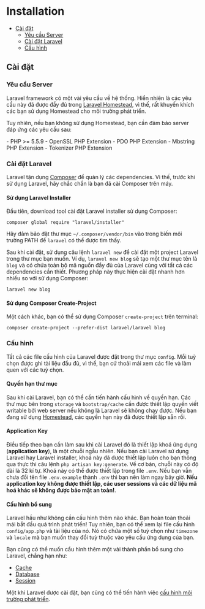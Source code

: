 # Installation

- [Cài đặt](#installation)
    - [Yêu cầu Server](#server-requirements)
    - [Cài đặt Laravel](#installing-laravel)
    - [Cấu hình](#configuration)

<a name="installation"></a>
## Cài đặt

<a name="server-requirements"></a>
### Yêu cầu Server

Laravel framework có một vài yêu cầu về hệ thống. Hiển nhiên là các yêu cầu này đã được đầy đủ trong [Laravel Homestead](/docs/{{version}}/homestead), vì thế, rất khuyến khích các bạn sử dụng Homestead cho môi trường phát triển.

Tuy nhiên, nếu bạn không sử dụng Homestead, bạn cần đảm bảo server đáp ứng các yêu cầu sau:

<div class="content-list" markdown="1">
- PHP >= 5.5.9
- OpenSSL PHP Extension
- PDO PHP Extension
- Mbstring PHP Extension
- Tokenizer PHP Extension
</div>

<a name="installing-laravel"></a>
### Cài đặt Laravel

Laravel tận dụng [Composer](http://getcomposer.org) để quản lý các dependencies. Vì thế, trước khi sử dụng Laravel, hãy chắc chắn là bạn đã cài Composer trên máy.

#### Sử dụng Laravel Installer

Đầu tiên, download tool cài đặt Laravel installer sử dụng Composer:

    composer global require "laravel/installer"

Hãy đảm bảo đặt thư mục `~/.composer/vendor/bin` vào trong biến môi trường PATH để `laravel` có thể được tìm thấy.

Sau khi cài đặt, sử dụng câu lệnh `laravel new` để cài đặt một project Laravel trong thư mục bạn muốn. Ví dụ, `laravel new blog` sẽ tạo một thư mục tên là `blog` và có chứa toàn bộ mã nguồn đầy đủ của Laravel cùng với tất cả các dependencies cần thiết. Phương pháp này thực hiện cài đặt nhanh hơn nhiều so với sử dụng Composer:

    laravel new blog

#### Sử dụng Composer Create-Project

Một cách khác, bạn có thể sử dụng Composer `create-project` trên terminal:

    composer create-project --prefer-dist laravel/laravel blog

<a name="configuration"></a>
### Cấu hình

Tất cả các file cấu hình của Laravel được đặt trong thư mục `config`. Mỗi tuỳ chọn được ghi tài liệu đầu đủ, vì thế, bạn cứ thoải mái xem các file và làm quen với các tuỳ chọn.

#### Quyền hạn thư mục

Sau khi cài Laravel, bạn có thể cần tiến hành cấu hình về quyền hạn. Các thư mục bên trong `storage` và `bootstrap/cache` cần được thiết lập quyền viết writable bởi web server nếu không là Laravel sẽ không chạy được. Nếu bạn đang sử dụng [Homestead](/docs/{{version}}/homestead), các quyền hạn này đã được thiết lập sẵn rồi.

#### Application Key

Điều tiếp theo bạn cần làm sau khi cài Laravel đó là thiết lập khoá ứng dụng (**application key**), là một chuỗi ngẫu nhiên. Nếu bạn cài Laravel sử dụng Laravel hay Laravel installer, khoá này đã được thiết lập luôn cho bạn thông qua thực thi câu lệnh `php artisan key:generate`. Về cơ bản, chuỗi này có độ dài là 32 kí tự. Khoá này có thể được thiết lập trong file `.env`. Nếu bạn vẫn chưa đổi tên file `.env.example` thành `.env` thì bạn nên làm ngay bây giờ. **Nếu application key không được thiết lập, các user sessions và các dữ liệu mã hoá khác sẽ không được bảo mật an toàn!**.

#### Cấu hình bổ sung

Laravel hầu như không cần cấu hình thêm nào khác. Bạn hoàn toàn thoải mái bắt đầu quá trình phát triển! Tuy nhiên, bạn có thể xem lại file cấu hình `config/app.php` và tài liệu của nó. Nó có chứa một số tuỳ chọn như `timezone` và `locale` mà bạn muốn thay đổi tuỳ thuộc vào yêu cầu ứng dụng của bạn.

Bạn cũng có thể muốn cầu hình thêm một vài thành phần bổ sung cho Laravel, chẳng hạn như:

- [Cache](/docs/{{version}}/cache#configuration)
- [Database](/docs/{{version}}/database#configuration)
- [Session](/docs/{{version}}/session#configuration)

Một khi Laravel được cài đặt, bạn cũng có thể tiến hành việc [cấu hình môi trường phát triển](/docs/{{version}}/configuration#environment-configuration).

